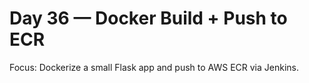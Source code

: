 # Day 36 — Docker Build + Push to ECR

Focus: Dockerize a small Flask app and push to AWS ECR via Jenkins.
